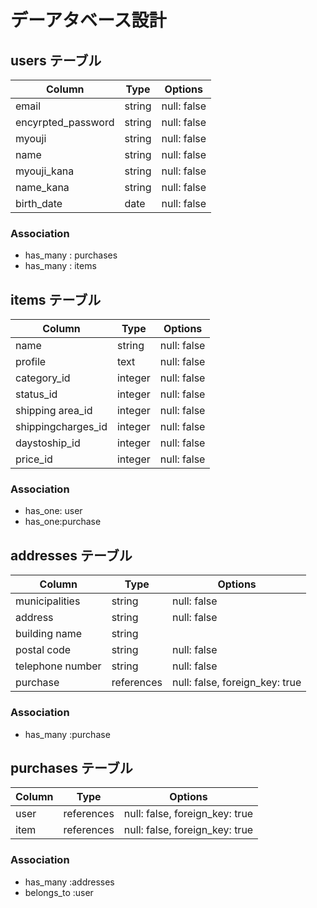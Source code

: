 # デーアタベース設計

## users テーブル

| Column               | Type   | Options     |
| ------------------   | ------ | ----------- |
| email                | string | null: false |
| encyrpted_password   | string | null: false |
| myouji               | string | null: false |
| name                 | string | null: false |
| myouji_kana          | string | null: false |
| name_kana            | string | null: false |
| birth_date           | date   | null: false |

### Association

- has_many : purchases
- has_many : items

## items テーブル

| Column              | Type       | Options                        |
| ----------          | ---------- | ------------------------------ |
| name                | string     | null: false                    |
| profile             | text       | null: false                    |
| category_id         | integer    | null: false                    |
| status_id           | integer    | null: false                    |
| shipping area_id    | integer    | null: false                    |
| shippingcharges_id  | integer    | null: false                    |
| daystoship_id       | integer    | null: false                    |
| price_id            | integer    | null: false                    |


### Association

- has_one: user
- has_one:purchase


## addresses テーブル

| Column           | Type       | Options                        |
| ------------     | ---------- | ------------------------------ |
| municipalities   | string     | null: false                    |
| address          | string     | null: false                    |
| building name    | string     |                                |
| postal code      | string     | null: false                    |
| telephone number | string     | null: false                    |
| purchase         | references | null: false, foreign_key: true |

### Association

- has_many :purchase



## purchases テーブル

| Column        | Type       | Options                        |
| ------------  | ---------- | ------------------------------ |
| user          | references | null: false, foreign_key: true |
| item          | references | null: false, foreign_key: true |


### Association

- has_many :addresses
- belongs_to :user
